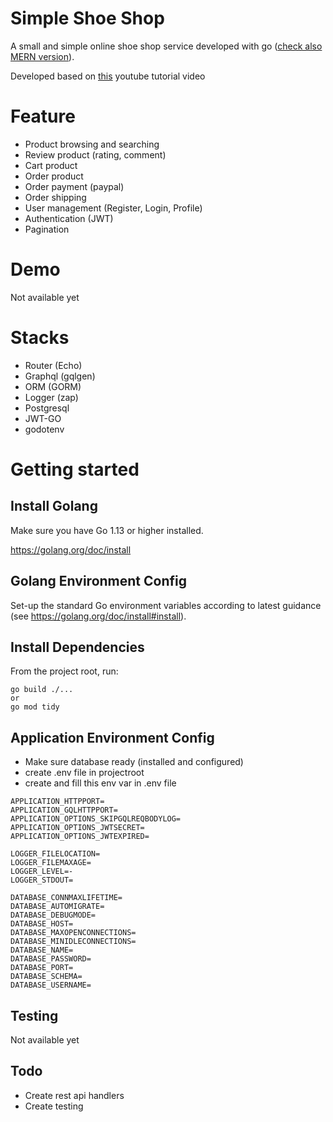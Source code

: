 # Simple Shoe Shop

A small and simple online shoe shop service developed with go ([check also MERN version](https://github.com/MiftahSalam/-shoeshop-rest-mern-backend)).

Developed based on [this](https://www.youtube.com/watch?v=1NWBO8L81J8&list=PLE_Uj9ql8q9_MVzY0bMQPERz4Yulo3We4&index=1) youtube tutorial video

# Feature

- Product browsing and searching
- Review product (rating, comment)
- Cart product
- Order product
- Order payment (paypal)
- Order shipping
- User management (Register, Login, Profile)
- Authentication (JWT)
- Pagination

# Demo

Not available yet

# Stacks

- Router (Echo)
- Graphql (gqlgen)
- ORM (GORM)
- Logger (zap)
- Postgresql
- JWT-GO
- godotenv

# Getting started

## Install Golang

Make sure you have Go 1.13 or higher installed.

https://golang.org/doc/install

## Golang Environment Config

Set-up the standard Go environment variables according to latest guidance (see https://golang.org/doc/install#install).

## Install Dependencies

From the project root, run:

```
go build ./...
or
go mod tidy
```

## Application Environment Config

- Make sure database ready (installed and configured)
- create .env file in projectroot
- create and fill this env var in .env file

```
APPLICATION_HTTPPORT=
APPLICATION_GQLHTTPPORT=
APPLICATION_OPTIONS_SKIPGQLREQBODYLOG=
APPLICATION_OPTIONS_JWTSECRET=
APPLICATION_OPTIONS_JWTEXPIRED=

LOGGER_FILELOCATION=
LOGGER_FILEMAXAGE=
LOGGER_LEVEL=-
LOGGER_STDOUT=

DATABASE_CONNMAXLIFETIME=
DATABASE_AUTOMIGRATE=
DATABASE_DEBUGMODE=
DATABASE_HOST=
DATABASE_MAXOPENCONNECTIONS=
DATABASE_MINIDLECONNECTIONS=
DATABASE_NAME=
DATABASE_PASSWORD=
DATABASE_PORT=
DATABASE_SCHEMA=
DATABASE_USERNAME=
```

## Testing

Not available yet

## Todo

- Create rest api handlers
- Create testing
